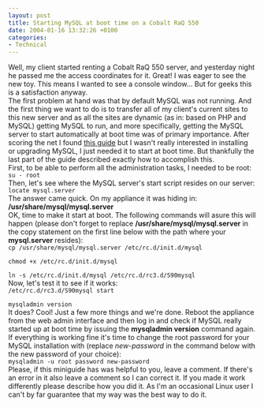 ```yaml
---
layout: post
title: Starting MySQL at boot time on a Cobalt RaQ 550
date: 2004-01-16 13:32:26 +0100
categories:
- Technical
---
```

<p>Well, my client started renting a Cobalt RaQ 550 server, and yesterday night he passed me the access coordinates for it. Great! I was eager to see the new toy. This means I wanted to see a console window... But for geeks this is a satisfaction anyway.<br />
The first problem at hand was that by default MySQL was not running. And the first thing we want to do is to transfer all of my client's current sites to this new server and as all the sites are dynamic (as in: based on PHP and MySQL) getting MySQL to run, and more specifically, getting the MySQL server to start automatically at boot time was of primary importance. After scoring the net I found <a href="http://www.brtnet.org/linux/raq2mysql.htm" title="Installing MySQL on Sun Cobalt MIPS-powered servers (RaQ 1 and 2, Qube 2)">this guide</a> but I wasn't really interested in installing or upgrading MySQL, I just needed it to start at boot time. But thankfully the last part of the guide described exactly how to accomplish this.<br />
First, to be able to perform all the administration tasks, I needed to be root:<br />
<code>su - root</code><br />
Then, let's see where the MySQL server's start script resides on our server:<br />
<code>locate mysql.server</code><br />
The answer came quick. On my appliance it was hiding in: <b>/usr/share/mysql/mysql.server</b><br />
OK, time to make it start at boot. The following commands will asure this will happen (please don't forget to replace <b>/usr/share/mysql/mysql.server</b> in the copy statement on the first line below with the path where your <b>mysql.server</b> resides):<br />
<code>cp /usr/share/mysql/mysql.server /etc/rc.d/init.d/mysql<br />
chmod +x /etc/rc.d/init.d/mysql<br />
ln -s /etc/rc.d/init.d/mysql /etc/rc.d/rc3.d/S90mysql</code><br />
Now, let's test it to see if it works:<br />
<code>/etc/rc.d/rc3.d/S90mysql start<br />
mysqladmin version</code><br />
It does? Cool! Just a few more things and we're done. Reboot the appliance from the web admin interface and then log in and check if MySQL really started up at boot time by issuing the <b>mysqladmin version</b> command again. If everything is working fine it's time to change the root password for your MySQL installation with (replace <i>new-password</i> in the command below with the new password of your choice):<br />
<code>mysqladmin -u root password new-password</code><br />
Please, if this miniguide has was helpful to you, leave a comment. If there's an error in it also leave a comment so I can correct it. If you made it work differently please describe how you did it. As I'm an occasional Linux user I can't by far guarantee that my way was the best way to do it.</p>

